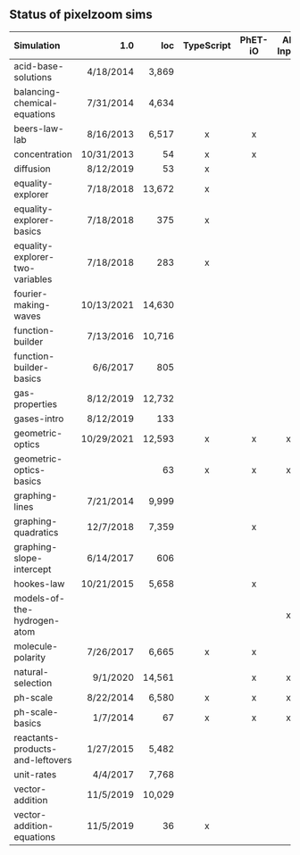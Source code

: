 ## Status of pixelzoom sims 

| Simulation                       |        1.0 |    loc | TypeScript | PhET-iO  | Alt Input  | UI Sound  | Dynamic Locale |
|:---------------------------------|-----------:|-------:|:----------:|:--------:|:-----------:|:---------:|:--------------:|
| acid-base-solutions              |  4/18/2014 |  3,869 |            |          |             |           |       x        |
| balancing-chemical-equations     |  7/31/2014 |  4,634 |            |          |             |           |       x        |
| beers-law-lab                    |  8/16/2013 |  6,517 |          x |    x     |             |           |       x        |
| concentration                    | 10/31/2013 |     54 |          x |    x     |             |           |       x        |
| diffusion                        |  8/12/2019 |     53 |          x |          |             |           |       x        |
| equality-explorer                |  7/18/2018 | 13,672 |          x |          |             |           |       x        |
| equality-explorer-basics         |  7/18/2018 |    375 |          x |          |             |           |       x        |
| equality-explorer-two-variables  |  7/18/2018 |    283 |          x |          |             |           |       x        |
| fourier-making-waves             | 10/13/2021 | 14,630 |            |          |             |           |                |
| function-builder                 |  7/13/2016 | 10,716 |            |          |             |           |   partial      |
| function-builder-basics          |   6/6/2017 |    805 |            |          |             |           |       x        |
| gas-properties                   |  8/12/2019 | 12,732 |            |          |             |           |                |
| gases-intro                      |  8/12/2019 |    133 |            |          |             |           |       x        |
| geometric-optics                 | 10/29/2021 | 12,593 |          x |    x     |      x      |     x     |       x        |
| geometric-optics-basics          |            |     63 |          x |    x     |      x      |     x     |       x        |
| graphing-lines                   |  7/21/2014 |  9,999 |            |          |             |           |                |
| graphing-quadratics              |  12/7/2018 |  7,359 |            |    x     |             |           |                |
| graphing-slope-intercept         |  6/14/2017 |    606 |            |          |             |           |       x        |
| hookes-law                       | 10/21/2015 |  5,658 |            |    x     |             |           |                |
| models-of-the-hydrogen-atom      |            |        |            |          |      x      |     x     |       x        |
| molecule-polarity                |  7/26/2017 |  6,665 |          x |    x     |             |           |       x        |
| natural-selection                |   9/1/2020 | 14,561 |            |    x     |      x      |     x     |       x        |
| ph-scale                         |  8/22/2014 |  6,580 |          x |    x     |      x      |     x     |       x        |
| ph-scale-basics                  |   1/7/2014 |     67 |          x |    x     |      x      |     x     |       x        |
| reactants-products-and-leftovers |  1/27/2015 |  5,482 |            |          |             |           |       x        |
| unit-rates                       |   4/4/2017 |  7,768 |            |          |             |           |                |
| vector-addition                  |  11/5/2019 | 10,029 |            |          |             |           |                |
| vector-addition-equations        |  11/5/2019 |     36 |          x |          |             |           |       x        |
